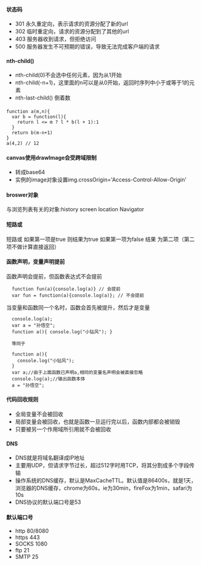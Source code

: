 #### 状态码
* 301 永久重定向，表示请求的资源分配了新的url
* 302 临时重定向，请求的资源分配到了其他的url
* 403 服务器收到请求，但拒绝访问
* 500 服务器发生不可预期的错误，导致无法完成客户端的请求

#### nth-child()
* nth-child(0)不会选中任何元素，因为从1开始
* nth-child(-n+1)，这里面的n可以是从0开始，返回时序列中小于或等于1的元素
* nth-last-child() 倒着数

#### 

    function a(m,n){
      var b = function(l){
        return l <= m ? l * b(l + 1):1
      }
      return b(m-n+1)
    }
    a(4,2) // 12

#### canvas使用drawImage会受跨域限制

* 转成base64
* 实例的image对象设置img.crossOrigin='Access-Control-Allow-Origin'

#### broswer对象
  与浏览列表有关的对象:history screen location Navigator

#### 短路或
  短路或  如果第一项是true 则结果为true 如果第一项为false 结果 为第二项（第二项不做计算直接返回）

#### 函数声明，变量声明提前
  函数声明会提前，但函数表达式不会提前

      function fun(a){console.log(a)} // 会提前
      var fun = function(a){console.log(a)}; // 不会提前

  当变量和函数同一个名时，函数会首先被提升，然后才是变量

      console.log(a);
      var a = "孙悟空";
      function a(){ console.log("小钻风"); }

      等同于

      function a(){
        console.log("小钻风");
      }
      var a;//由于上面函数已声明a,相同的变量名声明会被直接忽略
      console.log(a);//输出函数本体
      a = "孙悟空";

#### 代码回收规则
* 全局变量不会被回收
* 局部变量会被回收，也就是函数一旦运行完以后，函数内部都会被销毁
* 只要被另一个作用域所引用就不会被回收

#### DNS
* DNS就是将域名翻译成IP地址
* 主要用UDP，但请求字节过长，超过512字时用TCP，将其分割成多个字段传输
* 操作系统的DNS缓存，默认是MaxCacheTTL。默认值是86400s，就是1天，浏览器的DNS缓存，chrome为60s，ie为30min，fireFox为1min，safari为10s
* DNS协议的默认端口号是53

#### 默认端口号
* http 80/8080
* https 443
* SOCKS 1080
* ftp 21
* SMTP 25